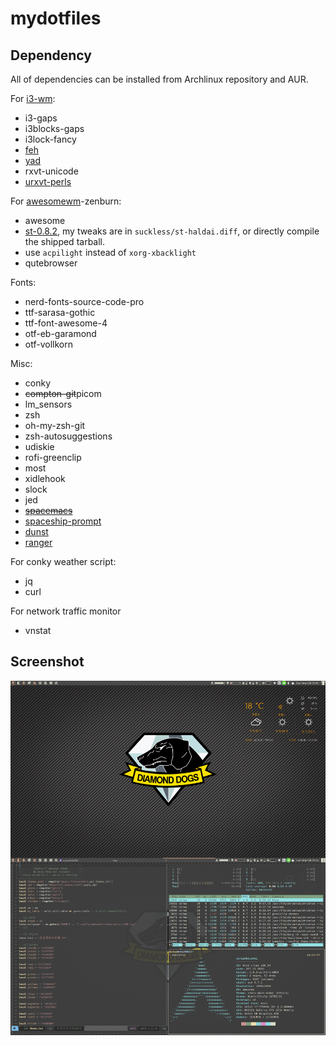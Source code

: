 # mydotfiles #
## Dependency ##
All of dependencies can be installed from Archlinux repository and AUR.

For [i3-wm](https://i3wm.org/):

* i3-gaps
* i3blocks-gaps
* i3lock-fancy
* [feh](https://github.com/derf/feh)
* [yad](https://github.com/v1cont/yad)
* rxvt-unicode
* [urxvt-perls](urxvt-perls)

For [awesomewm](https://awesomewm.org/)-zenburn:

* awesome
* [st-0.8.2](https://st.suckless.org/), my tweaks are in
  `suckless/st-haldai.diff`, or directly compile the shipped tarball.
* use `acpilight` instead of `xorg-xbacklight`
* qutebrowser

Fonts:
* nerd-fonts-source-code-pro
* ttf-sarasa-gothic
* ttf-font-awesome-4
* otf-eb-garamond
* otf-vollkorn

Misc:

* conky
* ~~compton-git~~picom
* lm_sensors
* zsh
* oh-my-zsh-git
* zsh-autosuggestions
* udiskie
* rofi-greenclip
* most
* xidlehook
* slock
* jed
* [~~spacemacs~~](http://spacemacs.org/)
* [spaceship-prompt](https://github.com/denysdovhan/spaceship-prompt)
* [dunst](https://dunst-project.org/)
* [ranger](https://github.com/ranger/ranger)



For conky weather script:

* jq
* curl

For network traffic monitor

* vnstat

## Screenshot ##

![Screenshot](./screenshot.jpg "screenshot")
